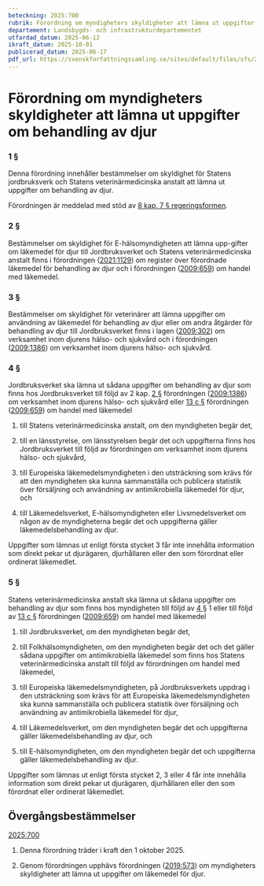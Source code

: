 ```yaml
---
beteckning: 2025:700
rubrik: Förordning om myndigheters skyldigheter att lämna ut uppgifter om behandling av djur
departement: Landsbygds- och infrastrukturdepartementet
utfardad_datum: 2025-06-12
ikraft_datum: 2025-10-01
publicerad_datum: 2025-06-17
pdf_url: https://svenskforfattningssamling.se/sites/default/files/sfs/2025-06/SFS2025-700.pdf
---
```


# Förordning om myndigheters skyldigheter att lämna ut uppgifter om behandling av djur

### 1 §

Denna förordning innehåller bestämmelser om skyldighet för Statens jordbruksverk och Statens veterinärmedicinska anstalt att lämna ut uppgifter om behandling av djur.

Förordningen är meddelad med stöd av [8 kap. 7 § regeringsformen](https://selex.se/eli/sfs/1974/152#kap8.7).

### 2 §

Bestämmelser om skyldighet för E-hälsomyndigheten att lämna upp-gifter om läkemedel för djur till Jordbruksverket och Statens veterinärmedicinska anstalt finns i förordningen ([2021:1129](https://selex.se/eli/sfs/2021/1129)) om register över förordnade läkemedel för behandling av djur och i förordningen ([2009:659](https://selex.se/eli/sfs/2009/659)) om handel med läkemedel.

### 3 §

Bestämmelser om skyldighet för veterinärer att lämna uppgifter om användning av läkemedel för behandling av djur eller om andra åtgärder för behandling av djur till Jordbruksverket finns i lagen ([2009:302](https://selex.se/eli/sfs/2009/302)) om verksamhet inom djurens hälso- och sjukvård och i förordningen ([2009:1386](https://selex.se/eli/sfs/2009/1386)) om verksamhet inom djurens hälso- och sjukvård.

### 4 §

Jordbruksverket ska lämna ut sådana uppgifter om behandling av djur som finns hos Jordbruksverket till följd av 2 kap. [2 §](#kap2.2) förordningen ([2009:1386](https://selex.se/eli/sfs/2009/1386)) om verksamhet inom djurens hälso- och sjukvård eller [13 c §](#13c) förordningen ([2009:659](https://selex.se/eli/sfs/2009/659)) om handel med läkemedel

1. till Statens veterinärmedicinska anstalt, om den myndigheten begär det,

2. till en länsstyrelse, om länsstyrelsen begär det och uppgifterna finns hos Jordbruksverket till följd av förordningen om verksamhet inom djurens hälso- och sjukvård,

3. till Europeiska läkemedelsmyndigheten i den utsträckning som krävs för att den myndigheten ska kunna sammanställa och publicera statistik över försäljning och användning av antimikrobiella läkemedel för djur, och

4. till Läkemedelsverket, E-hälsomyndigheten eller Livsmedelsverket om någon av de myndigheterna begär det och uppgifterna gäller läkemedelsbehandling av djur.

Uppgifter som lämnas ut enligt första stycket 3 får inte innehålla information som direkt pekar ut djurägaren, djurhållaren eller den som förordnat eller ordinerat läkemedlet.

### 5 §

Statens veterinärmedicinska anstalt ska lämna ut sådana uppgifter om behandling av djur som finns hos myndigheten till följd av [4 §](#4) 1 eller till följd av [13 c §](#13c) förordningen ([2009:659](https://selex.se/eli/sfs/2009/659)) om handel med läkemedel

1. till Jordbruksverket, om den myndigheten begär det,

2. till Folkhälsomyndigheten, om den myndigheten begär det och det gäller sådana uppgifter om antimikrobiella läkemedel som finns hos Statens veterinärmedicinska anstalt till följd av förordningen om handel med läkemedel,

3. till Europeiska läkemedelsmyndigheten, på Jordbruksverkets uppdrag i den utsträckning som krävs för att Europeiska läkemedelsmyndigheten ska kunna sammanställa och publicera statistik över försäljning och användning av antimikrobiella läkemedel för djur,

4. till Läkemedelsverket, om den myndigheten begär det och uppgifterna gäller läkemedelsbehandling av djur, och

5. till E-hälsomyndigheten, om den myndigheten begär det och uppgifterna gäller läkemedelsbehandling av djur.

Uppgifter som lämnas ut enligt första stycket 2, 3 eller 4 får inte innehålla information som direkt pekar ut djurägaren, djurhållaren eller den som förordnat eller ordinerat läkemedlet.

## Övergångsbestämmelser

[2025:700](https://selex.se/eli/sfs/2025/700)

1. Denna förordning träder i kraft den 1 oktober 2025.

2. Genom förordningen upphävs förordningen ([2019:573](https://selex.se/eli/sfs/2019/573)) om myndigheters skyldigheter att lämna ut uppgifter om läkemedel för djur.